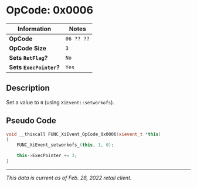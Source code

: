 # OpCode: 0x0006

| Information               | Notes |
|---                        |---    |
| **OpCode**                | `06 ?? ??` |
| **OpCode Size**           | `3`   |
| **Sets `RetFlag`?**       | `No`  |
| **Sets `ExecPointer`?**   | `Yes` |

## Description

Set a value to `0` (using `XiEvent::setworkofs`).

## Pseudo Code

```cpp
void __thiscall FUNC_XiEvent_OpCode_0x0006(xievent_t *this)
{
    FUNC_XiEvent_setworkofs_(this, 1, 0);

    this->ExecPointer += 3;
}
```

---

_This data is current as of Feb. 28, 2022 retail client._